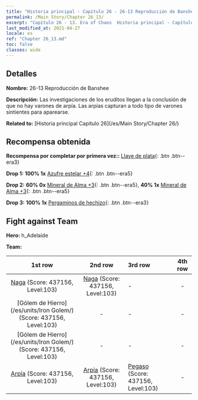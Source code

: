 ```yaml
---
title: "Historia principal - Capítulo 26 - 26-13 Reproducción de Banshee"
permalink: /Main Story/Chapter 26_13/
excerpt: "Capítulo 26 - 13. Era of Chaos  Historia principal - Capítulo 26_13. 26-13 Reproducción de Banshee"
last_modified_at: 2021-04-27
locale: es
ref: "Chapter 26_13.md"
toc: false
classes: wide
---
```


## Detalles

 **Nombre:** 26-13 Reproducción de Banshee

 **Descripción:** Las investigaciones de los eruditos llegan a la conclusión de que no hay varones de arpía. Las arpías capturan a todo tipo de varones sintientes para aparearse.

 **Related to:** [Historia principal Capítulo 26](/es/Main Story/Chapter 26/)

## Recompensa obtenida

 **Recompensa por completar por primera vez::** [Llave de plata](/ItemsES/con_693/){: .btn .btn--era3}

 **Drop 1:** **100% 1x** [Azufre estelar +4](/ItemsES/mat_92/){: .btn .btn--era5}

 **Drop 2:** **60% 0x** [Mineral de Alma +3](/ItemsES/mat_82/){: .btn .btn--era5}, **40% 1x** [Mineral de Alma +3](/ItemsES/mat_82/){: .btn .btn--era5}

 **Drop 3:** **100% 1x** [Pergaminos de hechizo](/ItemsES/con_694/){: .btn .btn--era3}


## Fight against Team
 **Hero:** h_Adelaide

 **Team:**


  | 1st row | 2nd row | 3rd row | 4th row |
  |:----:|:----:|:----|:----:|
  | [Naga](/es/units/Naga/) (Score: 437156, Level:103)  | [Naga](/es/units/Naga/) (Score: 437156, Level:103)  | - | - |
  | [Gólem de Hierro](/es/units/Iron Golem/) (Score: 437156, Level:103)  | - | - | - |
  | [Gólem de Hierro](/es/units/Iron Golem/) (Score: 437156, Level:103)  | - | - | - |
  | [Arpía](/es/units/Harpy/) (Score: 437156, Level:103)  | [Arpía](/es/units/Harpy/) (Score: 437156, Level:103)  | [Pegaso](/es/units/Pegasus/) (Score: 437156, Level:103)  | - |


